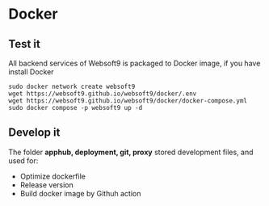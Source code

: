 # Docker

## Test it

All backend services of Websoft9 is packaged to Docker image, if you have install Docker

```
sudo docker network create websoft9
wget https://websoft9.github.io/websoft9/docker/.env
wget https://websoft9.github.io/websoft9/docker/docker-compose.yml
sudo docker compose -p websoft9 up -d
```

## Develop it

The folder **apphub, deployment, git, proxy** stored development files, and used for:  

- Optimize dockerfile
- Release version
- Build docker image by Githuh action